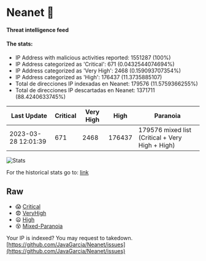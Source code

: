 # Neanet :hocho:
#### Threat intelligence feed
#### The stats:

- IP Address with malicious activities reported: 1551287 (100%)
- IP Address categorized as 'Critical':  671 (0.0432544074694%)
- IP Address categorized as 'Very High':  2468 (0.159093707354%)
- IP Address categorized as 'High':  176437 (11.3735885107)
- Total de direcciones IP indexadas en Neanet:  179576 (11.5759366255%)
- Total de direcciones IP descartadas en Neanet:  1371711 (88.4240633745%)

| Last Update | Critical | Very High | High | Paranoia |
| --- | --- | --- | --- | --- |
| 2023-03-28 12:01:39 | 671 | 2468 | 176437 | 179576 mixed list (Critical + Very High + High)|

![Stats](https://docs.google.com/spreadsheets/d/e/2PACX-1vSnaNMIXVabIpDJjufMlzH7poXnshF3mgd8Is1g9ytUEzVsP5my4Trn8f-xkoLLQ38xpL3HtmUexLo6/pubchart?oid=501124687&format=image)

For the historical stats go to: [link](/stats.csv)
## Raw
- :scream: [Critical](https://raw.githubusercontent.com/JavaGarcia/Neanet/master/blacklists/neanet_critical.txt)
- :fearful: [VeryHigh](https://raw.githubusercontent.com/JavaGarcia/Neanet/master/blacklists/neanet_veryHigh.txtt)
- :frowning: [High](https://raw.githubusercontent.com/JavaGarcia/Neanet/master/blacklists/neanet_high.txt)
- :dizzy_face: [Mixed-Paranoia](https://raw.githubusercontent.com/JavaGarcia/Neanet/master/blacklists/neanet_all.txt)


Your IP is indexed? You may request to takedown. [https://github.com/JavaGarcia/Neanet/issues](https://github.com/JavaGarcia/Neanet/issues)







































































































































































































































































































































































































































































































































































































































































































































































































































































































































































































































































































































































































































































































































































































































































































































































































































































































































































































































































































































































































































































































































































































































































































































































































































































































































































































































































































































































































































































































































































































































































































































































































































































































































































































































































































































































































































































































































































































































































































































































































































































































































































































































































































































































































































































































































































































































































































































































































































































































































































































































































































































































































































































































































































































































































































































































































































































































































































































































































































































































































































































































































































































































































































































































































































































































































































































































































































































































































































































































































































































































































































































































































































































































































































































































































































































































































































































































































































































































































































































































































































































































































































































































































































































































































































































































































































































































































































































































































































































































































































































































































































































































































































































































































































































































































































































































































































































































































































































































































































































































































































































































































































































































































































































































































